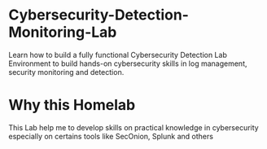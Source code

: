 # Cybersecurity-Detection-Monitoring-Lab
Learn how to build a fully functional Cybersecurity Detection Lab Environment to build hands-on cybersecurity skills in log management, security monitoring and detection.
# Why this Homelab
This Lab help me to develop skills on practical knowledge in cybersecurity especially on certains tools like SecOnion, Splunk and others
